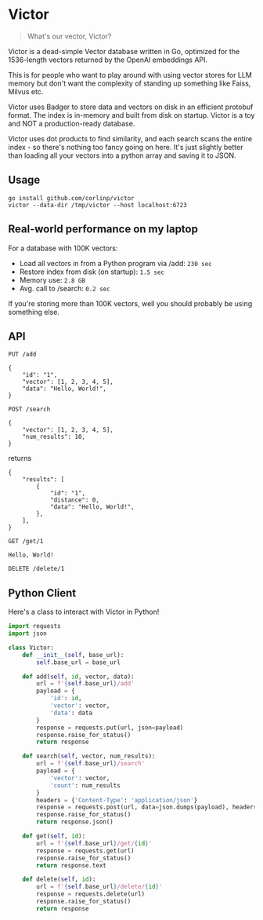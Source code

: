 # Victor

> What's our vector, Victor?

Victor is a dead-simple Vector database written in Go, optimized for the 1536-length vectors returned by the OpenAI embeddings API.

This is for people who want to play around with using vector stores for LLM memory but don't want the complexity of standing up something like Faiss, Milvus etc.

Victor uses Badger to store data and vectors on disk in an efficient protobuf format. The index is in-memory and built from disk on startup. Victor is a toy and NOT a production-ready database.

Victor uses dot products to find similarity, and each search scans the entire index - so there's nothing too fancy going on here. It's just slightly better than loading all your vectors into a python array and saving it to JSON.

## Usage

```
go install github.com/corlinp/victor
victor --data-dir /tmp/victor --host localhost:6723
```

## Real-world performance on my laptop

For a database with 100K vectors:
- Load all vectors in from a Python program via /add: `230 sec`
- Restore index from disk (on startup): `1.5 sec`
- Memory use: `2.8 GB`
- Avg. call to /search: `0.2 sec`

If you're storing more than 100K vectors, well you should probably be using something else.


## API

`PUT /add`

```
{
    "id": "1",
    "vector": [1, 2, 3, 4, 5],
    "data": "Hello, World!",
}
```

`POST /search`

```
{
    "vector": [1, 2, 3, 4, 5],
    "num_results": 10,
}
```

returns
```
{
    "results": [
        {
            "id": "1",
            "distance": 0,
            "data": "Hello, World!",
        },
    ],
}
```

`GET /get/1`

```
Hello, World!
```

`DELETE /delete/1`

## Python Client

Here's a class to interact with Victor in Python!

```python
import requests
import json

class Victor:
    def __init__(self, base_url):
        self.base_url = base_url

    def add(self, id, vector, data):
        url = f'{self.base_url}/add'
        payload = {
            'id': id,
            'vector': vector,
            'data': data
        }
        response = requests.put(url, json=payload)
        response.raise_for_status()
        return response

    def search(self, vector, num_results):
        url = f'{self.base_url}/search'
        payload = {
            'vector': vector,
            'count': num_results
        }
        headers = {'Content-Type': 'application/json'}
        response = requests.post(url, data=json.dumps(payload), headers=headers)
        response.raise_for_status()
        return response.json()

    def get(self, id):
        url = f'{self.base_url}/get/{id}'
        response = requests.get(url)
        response.raise_for_status()
        return response.text

    def delete(self, id):
        url = f'{self.base_url}/delete/{id}'
        response = requests.delete(url)
        response.raise_for_status()
        return response
```